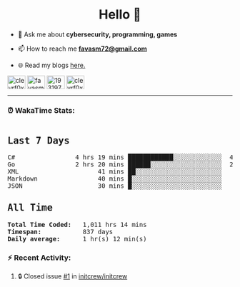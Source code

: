 <h1 align="center">Hello 👋 </h1>

- 💬 Ask me about **cybersecurity, programming, games**

- 📫 How to reach me **favasm72@gmail.com**

- 🌐 Read my blogs <a href="https://favas.dev" target="_blank"> here.</a> 

<p align="left">
<a href="https://twitter.com/clevrf0x" target="blank"><img align="center" src="https://raw.githubusercontent.com/rahuldkjain/github-profile-readme-generator/master/src/images/icons/Social/twitter.svg" alt="clevrf0x" height="30" width="40" /></a>
<a href="https://linkedin.com/in/favasm72" target="blank"><img align="center" src="https://raw.githubusercontent.com/rahuldkjain/github-profile-readme-generator/master/src/images/icons/Social/linked-in-alt.svg" alt="favasm72" height="30" width="40" /></a>
<a href="https://stackoverflow.com/users/19319778" target="blank"><img align="center" src="https://raw.githubusercontent.com/rahuldkjain/github-profile-readme-generator/master/src/images/icons/Social/stack-overflow.svg" alt="19319778" height="30" width="40" /></a>
<a href="https://instagram.com/clevrf0x" target="blank"><img align="center" src="https://raw.githubusercontent.com/rahuldkjain/github-profile-readme-generator/master/src/images/icons/Social/instagram.svg" alt="clevrf0x" height="30" width="40" /></a>
</p>

<hr>

### ⏰ WakaTime Stats:
<!--WakaTime-Start-->
<pre><h2>Last 7 Days</h2>C#                4 hrs 19 mins ████████████░░░░░░░░░░░░░  47.77 %</br>Go                2 hrs 20 mins ██████░░░░░░░░░░░░░░░░░░░  25.96 %</br>XML                     41 mins ██░░░░░░░░░░░░░░░░░░░░░░░   7.64 %</br>Markdown                40 mins █░░░░░░░░░░░░░░░░░░░░░░░░   7.37 %</br>JSON                    30 mins █░░░░░░░░░░░░░░░░░░░░░░░░   5.58 %</br><h2>All Time</h2><strong>Total Time Coded:   </strong>1,011 hrs 14 mins</br><strong>Timespan:           </strong>837 days</br><strong>Daily average:      </strong>1 hr(s) 12 min(s)</pre>
<!--WakaTime-End-->

<!--START_SECTION:waka-->
<!--END_SECTION:waka-->


### :zap: Recent Activity:

<!--START_SECTION:activity-->
1. 🔒 Closed issue [#1](https://github.com/initcrew/initcrew/issues/1) in [initcrew/initcrew](https://github.com/initcrew/initcrew)
<!--END_SECTION:activity-->

